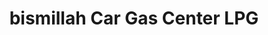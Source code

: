 ---
title: "bismillah Car Gas Center LPG"
url: /karachi/bismillah-car-gas-center-lpg/
shop: shop
---